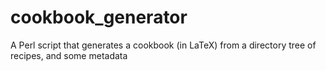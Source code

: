 # cookbook_generator
A Perl script that generates a cookbook (in LaTeX) from a directory tree of recipes, and some metadata
